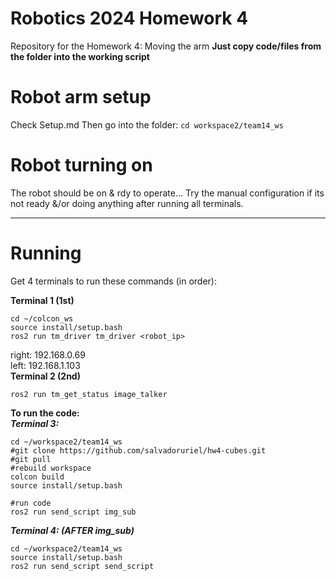 # Robotics 2024 Homework 4
Repository for the Homework 4: Moving the arm
**Just copy code/files from the folder into the working script**

# Robot arm setup
Check Setup.md
Then go into the folder:
`cd workspace2/team14_ws`

# Robot turning on
The robot should be on & rdy to operate...
Try the manual configuration if its not ready &/or doing anything after running all terminals.

---
# Running
Get 4 terminals to run these commands (in order):

**Terminal 1 (1st)**
```
cd ~/colcon_ws
source install/setup.bash
ros2 run tm_driver tm_driver <robot_ip>
```
right: 192.168.0.69  
left:  192.168.1.103  
**Terminal 2 (2nd)**  
```
ros2 run tm_get_status image_talker
```

**To run the code:**  
_**Terminal 3:**_
```
cd ~/workspace2/team14_ws
#git clone https://github.com/salvadoruriel/hw4-cubes.git
#git pull
#rebuild workspace
colcon build
source install/setup.bash

#run code
ros2 run send_script img_sub
```
_**Terminal 4: (AFTER img_sub)**_
```
cd ~/workspace2/team14_ws
source install/setup.bash
ros2 run send_script send_script
```
